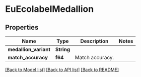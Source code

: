 # EuEcolabelMedallion

## Properties
Name | Type | Description | Notes
------------ | ------------- | ------------- | -------------
**medallion_variant** | **String** |  | 
**match_accuracy** | **f64** | Match accuracy. | 

[[Back to Model list]](../README.md#documentation-for-models) [[Back to API list]](../README.md#documentation-for-api-endpoints) [[Back to README]](../README.md)


